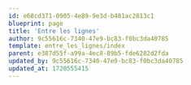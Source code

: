```yaml
---
id: e68cd371-0905-4e89-9e3d-b481ac2813c1
blueprint: page
title: 'Entre les lignes'
author: 9c55616c-7340-47e9-bc83-f0bc3da40785
template: entre_les_lignes/index
parent: e387d55f-a99a-4ec8-89b5-fde6282d2fda
updated_by: 9c55616c-7340-47e9-bc83-f0bc3da40785
updated_at: 1720555415
---
```


